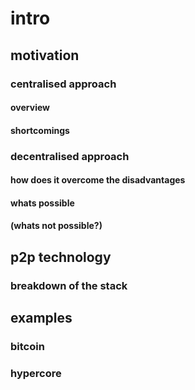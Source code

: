 # intro

## motivation

### centralised approach

#### overview

#### shortcomings

### decentralised approach

#### how does it overcome the disadvantages

#### whats possible

#### (whats not possible?)

## p2p technology

### breakdown of the stack

## examples

### bitcoin

### hypercore